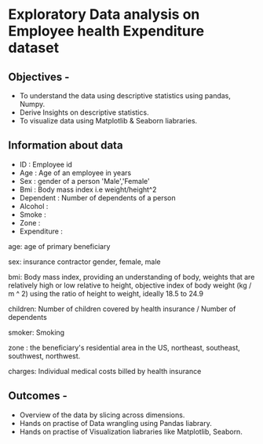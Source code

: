 # Exploratory Data analysis on Employee health Expenditure dataset

## Objectives - 
- To understand the data using descriptive statistics using pandas, Numpy.
- Derive Insights on descriptive statistics. 
- To visualize data using Matplotlib & Seaborn liabraries.

## Information about data
- ID : Employee id
- Age	: Age of an employee in years 
- Sex :	gender of a person 'Male','Female'
- Bmi	: Body mass index i.e weight/height^2
- Dependent	: Number of dependents of a person
- Alcohol	:  
- Smoke	:
- Zone :
- Expenditure : 


age: age of primary beneficiary

sex: insurance contractor gender, female, male

bmi: Body mass index, providing an understanding of body, weights that are relatively high or low relative to height,
objective index of body weight (kg / m ^ 2) using the ratio of height to weight, ideally 18.5 to 24.9

children: Number of children covered by health insurance / Number of dependents

smoker: Smoking

zone : the beneficiary's residential area in the US, northeast, southeast, southwest, northwest.

charges: Individual medical costs billed by health insurance

## Outcomes - 
- Overview of the data by slicing across dimensions.
- Hands on practise of Data wrangling using Pandas liabrary.
- Hands on practise of Visualization liabraries like Matplotlib, Seaborn.

